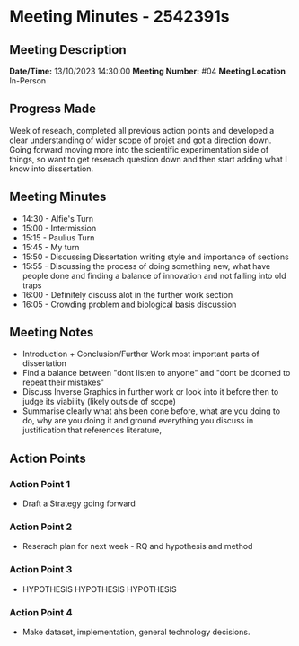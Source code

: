 # Meeting Minutes - 2542391s

## Meeting Description

**Date/Time:** 13/10/2023 14:30:00
**Meeting Number:** \#04
**Meeting Location** In-Person

## Progress Made

Week of reseach, completed all previous action points and developed a clear understanding of wider scope of projet and got a direction down. Going forward moving more into the scientific experimentation side of things, so want to get reserach question down and then start adding what I know into dissertation.

## Meeting Minutes

* 14:30 - Alfie's Turn
* 15:00 - Intermission
* 15:15 - Paulius Turn
* 15:45 - My turn
* 15:50 - Discussing Dissertation writing style and importance of sections
* 15:55 - Discussing the process of doing something new, what have people done and finding a balance of innovation and not falling into old traps
* 16:00 - Definitely discuss alot in the further work section
* 16:05 - Crowding problem and biological basis discussion

## Meeting Notes

* Introduction + Conclusion/Further Work most important parts of dissertation
* Find a balance between "dont listen to anyone" and "dont be doomed to repeat their mistakes"
* Discuss Inverse Graphics in further work or look into it before then to judge its viability (likely outside of scope)
* Summarise clearly what ahs been done before, what are you doing to do, why are you doing it and ground everything you discuss in justification that references literature,

## Action Points

### Action Point 1

* Draft a Strategy going forward

### Action Point 2

* Reserach plan for next week - RQ and hypothesis and method

### Action Point 3

* HYPOTHESIS HYPOTHESIS HYPOTHESIS

### Action Point 4

* Make dataset, implementation, general technology decisions.
